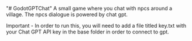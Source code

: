 "# GodotGPTChat" 
A small game where you chat with npcs around a village. The npcs dialogue is powered by chat gpt.

Important - In order to run this, you will need to add a file titled key.txt with your Chat GPT API key in the base folder in order to connect to gpt.
